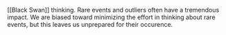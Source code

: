[[Black Swan]] thinking. Rare events and outliers often have a tremendous impact. We are biased toward minimizing the effort in thinking about rare events, but this leaves us unprepared for their occurence. 